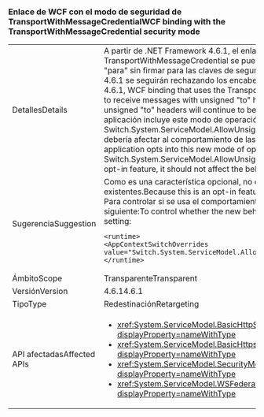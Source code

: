 ### <a name="wcf-binding-with-the-transportwithmessagecredential-security-mode"></a><span data-ttu-id="2f8c8-101">Enlace de WCF con el modo de seguridad de TransportWithMessageCredential</span><span class="sxs-lookup"><span data-stu-id="2f8c8-101">WCF binding with the TransportWithMessageCredential security mode</span></span>

|   |   |
|---|---|
|<span data-ttu-id="2f8c8-102">Detalles</span><span class="sxs-lookup"><span data-stu-id="2f8c8-102">Details</span></span>|<span data-ttu-id="2f8c8-103">A partir de .NET Framework 4.6.1, el enlace de WCF que usa el modo de seguridad de TransportWithMessageCredential se puede configurar para recibir mensajes con encabezados &quot;para&quot; sin firmar para las claves de seguridad asimétricas. De forma predeterminada, en .NET 4.6.1 se seguirán rechazando los encabezados &quot;para&quot; sin firmar.</span><span class="sxs-lookup"><span data-stu-id="2f8c8-103">Beginning in the .NET Framework 4.6.1, WCF binding that uses the TransportWithMessageCredential security mode can be set up to receive messages with unsigned &quot;to&quot; headers for asymmetric security keys.By default, unsigned &quot;to&quot; headers will continue to be rejected in .NET 4.6.1.</span></span> <span data-ttu-id="2f8c8-104">Solo se aceptarán si una aplicación incluye este modo de operación nuevo mediante el modificador de configuración Switch.System.ServiceModel.AllowUnsignedToHeader. Como es una característica opcional, no debería afectar al comportamiento de las aplicaciones existentes.</span><span class="sxs-lookup"><span data-stu-id="2f8c8-104">They will only be accepted if an application opts into this new mode of operation using the Switch.System.ServiceModel.AllowUnsignedToHeader configuration switch.Because this is an opt-in feature, it should not affect the behavior of existing apps.</span></span>|
|<span data-ttu-id="2f8c8-105">Sugerencia</span><span class="sxs-lookup"><span data-stu-id="2f8c8-105">Suggestion</span></span>|<span data-ttu-id="2f8c8-106">Como es una característica opcional, no debería afectar al comportamiento de las aplicaciones existentes.</span><span class="sxs-lookup"><span data-stu-id="2f8c8-106">Because this is an opt-in feature, it should not affect the behavior of existing apps.</span></span> <span data-ttu-id="2f8c8-107">Para controlar si se usa el comportamiento nuevo o no, use la opción de configuración siguiente:</span><span class="sxs-lookup"><span data-stu-id="2f8c8-107">To control whether the new behavior is used or not, use the following configuration setting:</span></span><pre><code class="language-xml">&lt;runtime&gt;&#13;&#10;&lt;AppContextSwitchOverrides value=&quot;Switch.System.ServiceModel.AllowUnsignedToHeader=true&quot; /&gt;&#13;&#10;&lt;/runtime&gt;&#13;&#10;</code></pre>|
|<span data-ttu-id="2f8c8-108">Ámbito</span><span class="sxs-lookup"><span data-stu-id="2f8c8-108">Scope</span></span>|<span data-ttu-id="2f8c8-109">Transparente</span><span class="sxs-lookup"><span data-stu-id="2f8c8-109">Transparent</span></span>|
|<span data-ttu-id="2f8c8-110">Versión</span><span class="sxs-lookup"><span data-stu-id="2f8c8-110">Version</span></span>|<span data-ttu-id="2f8c8-111">4.6.1</span><span class="sxs-lookup"><span data-stu-id="2f8c8-111">4.6.1</span></span>|
|<span data-ttu-id="2f8c8-112">Tipo</span><span class="sxs-lookup"><span data-stu-id="2f8c8-112">Type</span></span>|<span data-ttu-id="2f8c8-113">Redestinación</span><span class="sxs-lookup"><span data-stu-id="2f8c8-113">Retargeting</span></span>|
|<span data-ttu-id="2f8c8-114">API afectadas</span><span class="sxs-lookup"><span data-stu-id="2f8c8-114">Affected APIs</span></span>|<ul><li><xref:System.ServiceModel.BasicHttpSecurityMode.TransportWithMessageCredential?displayProperty=nameWithType></li><li><xref:System.ServiceModel.BasicHttpsSecurityMode.TransportWithMessageCredential?displayProperty=nameWithType></li><li><xref:System.ServiceModel.SecurityMode.TransportWithMessageCredential?displayProperty=nameWithType></li><li><xref:System.ServiceModel.WSFederationHttpSecurityMode.TransportWithMessageCredential?displayProperty=nameWithType></li></ul>|

